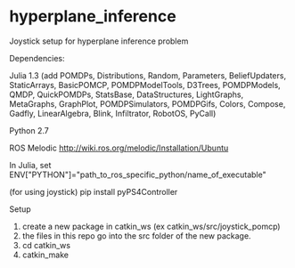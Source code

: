 # hyperplane_inference
Joystick setup for hyperplane inference problem

Dependencies:

Julia 1.3 (add POMDPs, Distributions, Random, Parameters, BeliefUpdaters, StaticArrays, BasicPOMCP, POMDPModelTools, D3Trees, POMDPModels, QMDP, QuickPOMDPs, StatsBase, DataStructures, LightGraphs, MetaGraphs, GraphPlot, POMDPSimulators, POMDPGifs, Colors, Compose, Gadfly, LinearAlgebra, Blink, Infiltrator, RobotOS, PyCall)

Python 2.7

ROS Melodic http://wiki.ros.org/melodic/Installation/Ubuntu

In Julia, set ENV["PYTHON"]="path_to_ros_specific_python/name_of_executable"

(for using joystick) pip install pyPS4Controller

Setup

1. create a new package in catkin_ws (ex catkin_ws/src/joystick_pomcp)
2. the files in this repo go into the src folder of the new package.
3. cd catkin_ws
4. catkin_make
